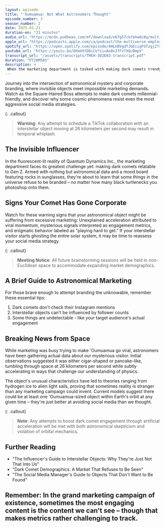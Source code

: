 ```yaml
---
layout: episode
title: "'Oumuamua: Not What Astronomers Thought"
episode_number: 3
season_number: 2
date: 2025-01-21
duration-en: "21 minutes"
audio_url: "https://mcdn.podbean.com/mf/download/e67g57cktbhw8c8q/multiverse-employee-handbook-s02e03-oumuamua-not-what-astronomers-thought.mp3"
apple_url: "https://podcasts.apple.com/ca/podcast/the-multiverse-employee-handbook/id1764134739?i=1000684817177" 
spotify_url: "https://open.spotify.com/episode/4HLnBVgdTJGEcigFGTzgjZ?si=YWMdC1yrTV2M5Ry9oSUQFA"
youtube_url: "https://youtu.be/OXmXXtD8iCU?si=Ao8v2fFvTXQcBmpV"
transcript_url: "/assets/transcripts/TMEH-S02E03-transcript.pdf"
duration: "PT20M58S"
description: >
 When the marketing department is tasked with making dark comets trendy, our first interstellar visitor becomes an unwitting social media influencer.
---
```


Journey into the intersection of astronomical mystery and corporate branding, where invisible objects meet impossible marketing demands. Watch as the Square-Haired Boss attempts to make dark comets millennial-friendly, and discover why some cosmic phenomena resist even the most aggressive social media strategies.

{: .callout}
> **Warning**: Any attempt to schedule a TikTok collaboration with an interstellar object moving at 26 kilometers per second may result in temporal whiplash.

## The Invisible Influencer
In the fluorescent-lit reality of Quantum Dynamics Inc., the marketing department faces its greatest challenge yet: making dark comets relatable to Gen Z. Armed with nothing but astronomical data and a mood board featuring rocks in sunglasses, they're about to learn that some things in the universe refuse to be branded – no matter how many black turtlenecks you photoshop onto them.

## Signs Your Comet Has Gone Corporate
Watch for these warning signs that your astronomical object might be suffering from excessive marketing: Unexplained acceleration attributed to viral momentum, mysterious signals interpreted as engagement metrics, and enigmatic behavior labeled as "playing hard to get." If your interstellar visitor starts ghosting the entire solar system, it may be time to reassess your social media strategy.

{: .callout}
> **Meeting Notice**: All future brainstorming sessions will be held in non-Euclidean space to accommodate expanding market demographics.

## A Brief Guide to Astronomical Marketing
For those brave enough to attempt branding the unknowable, remember these essential tips:
1. Dark comets don't check their Instagram mentions
2. Interstellar objects can't be influenced by follower counts
3. Some things are undetectable - like your target audience's actual engagement

## Breaking News from Space
While marketing was busy trying to make 'Oumuamua go viral, astronomers have been gathering actual data about our mysterious visitor. Initial observations suggested it was either cigar-shaped or pancake-like, tumbling through space at 26 kilometers per second while subtly accelerating in ways that challenge our understanding of physics.

The object's unusual characteristics have led to theories ranging from hydrogen ice to alien light sails, proving that sometimes reality is stranger than any marketing campaign could invent. Current models suggest there could be at least one 'Oumuamua-sized object within Earth's orbit at any given time – they're just better at avoiding social media than we thought.

{: .callout}
> **Note**: Any attempts to boost dark comet engagement through artificial acceleration will be met with both astronomical skepticism and violation of orbital mechanics.

## Further Reading
* "The Influencer's Guide to Interstellar Objects: Why They're Just Not That Into Us"
* "Dark Comet Demographics: A Market That Refuses to Be Seen"
* "The Social Media Manager's Guide to Objects That Don't Want to Be Found"

Remember: In the grand marketing campaign of existence, sometimes the most engaging content is the content we can't see – though that makes metrics rather challenging to track.
---
